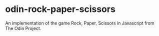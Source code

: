 # odin-rock-paper-scissors

An implementation of the game Rock, Paper, Scissors in Javascript from The Odin Project.